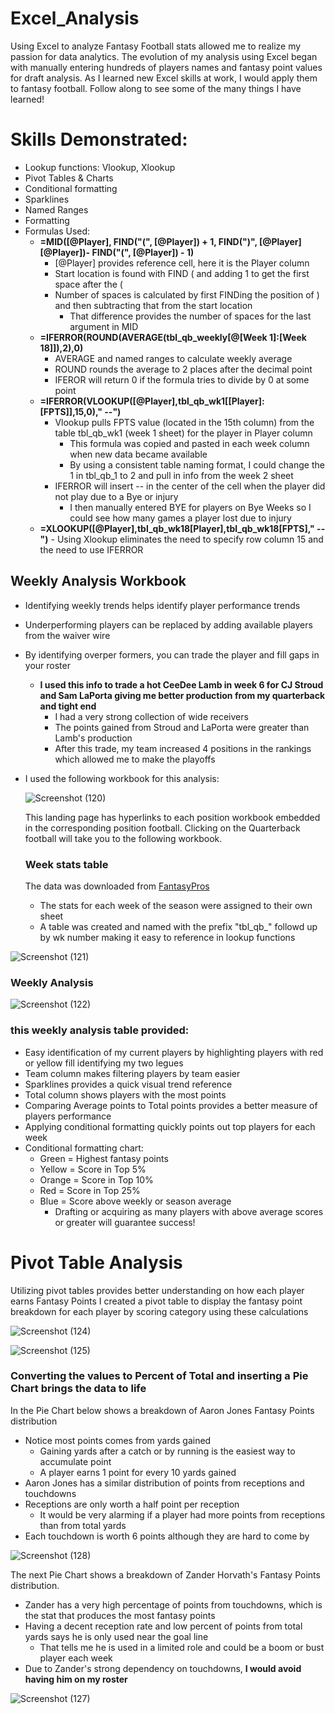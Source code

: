 # Excel_Analysis
Using Excel to analyze Fantasy Football stats allowed me to realize my passion for data analytics. The evolution of my analysis using Excel began with manually entering hundreds of players names and fantasy point values for draft analysis. As I learned new Excel skills at work, I would apply them to fantasy football. Follow along to see some of the many things I have learned!

# Skills Demonstrated:
- Lookup functions: Vlookup, Xlookup
- Pivot Tables & Charts
- Conditional formatting
- Sparklines
- Named Ranges
- Formatting 
- Formulas Used:
  - **=MID([@Player], FIND("(", [@Player]) + 1, FIND(")", [@Player] [@Player])- FIND("(", [@Player]) - 1)**
    - [@Player] provides reference cell, here it is the Player column
    - Start location is found with FIND ( and adding 1 to get the first space after the (
    - Number of spaces is calculated by first FINDing the position of ) and then subtracting that from the start location
        - That difference provides the number of spaces for the last argument in MID
  - **=IFERROR(ROUND(AVERAGE(tbl_qb_weekly[@[Week 1]:[Week 18]]),2),0)**
    - AVERAGE and named ranges to calculate weekly average
    - ROUND rounds the average to 2 places after the decimal point
    - IFEROR will return 0 if the formula tries to divide by 0 at some point
  - **=IFERROR(VLOOKUP([@Player],tbl_qb_wk1[[Player]:[FPTS]],15,0),"         --")**
    - Vlookup pulls FPTS value (located in the 15th column) from the table tbl_qb_wk1 (week 1 sheet) for the player in Player column
        -  This formula was copied and pasted in each week column when new data became available
        -  By using a consistent table naming format, I could change the 1 in tbl_qb_1 to 2 and pull in info from the week 2 sheet
    - IFERROR will insert -- in the center of the cell when the player did not play due to a Bye or injury
        - I then manually entered BYE for players on Bye Weeks so I could see how many games a player lost due to injury
  - **=XLOOKUP([@Player],tbl_qb_wk18[Player],tbl_qb_wk18[FPTS],"          --")**
        - Using Xlookup eliminates the need to specify row column 15 and the need to use IFERROR

## Weekly Analysis Workbook
-  Identifying weekly trends helps identify player performance trends
  - Underperforming players can be replaced by adding available players from the waiver wire
  - By identifying overper formers, you can trade the player and fill gaps in your roster
      - **I used this info to trade a hot CeeDee Lamb in week 6 for CJ Stroud and Sam LaPorta giving me better production from my quarterback and tight end**
          - I had a very strong collection of wide receivers
          - The points gained from Stroud and LaPorta were greater than Lamb's production
          - After this trade, my team increased 4 positions in the rankings which allowed me to make the playoffs
- I used the following workbook for this analysis:
  
  ![Screenshot (120)](https://github.com/bhammy27/Excel_Analysis/assets/154477061/44d71514-602e-452d-ad04-7c19adc643f5)


  This landing page has hyperlinks to each position workbook embedded in the corresponding position football.
  Clicking on the Quarterback football will take you to the following workbook.

  ### Week stats table
  The data was downloaded from [FantasyPros](https://www.fantasypros.com/nfl/stats/qb.php)
  - The stats for each week of the season were assigned to their own sheet 
  - A table was created and named with the prefix "tbl_qb_" followd up by wk number making it easy to reference in lookup functions
  
 ![Screenshot (121)](https://github.com/bhammy27/Excel_Analysis/assets/154477061/a2ac4471-fcc4-45d4-9b2c-dff9a55165e2)


  ### Weekly Analysis
  
  ![Screenshot (122)](https://github.com/bhammy27/Excel_Analysis/assets/154477061/1f794142-cb2d-474f-9505-e9ee04b888fa)

### this weekly analysis table provided:
-  Easy identification of my current players by highlighting players with red or yellow fill identifying my two legues 
-  Team column makes filtering players by team easier
-  Sparklines provides a quick visual trend reference
-  Total column shows players with the most points
-  Comparing Average points to Total points provides a better measure of players performance
-  Applying conditional formatting quickly points out top players for each week
-  Conditional formatting chart:
    - Green = Highest fantasy points
    - Yellow = Score in Top 5% 
    - Orange = Score in Top 10%
    - Red = Score in Top 25%
    - Blue = Score above weekly or season average
      - Drafting or acquiring as many players with above average scores or greater will guarantee success!
  # Pivot Table Analysis
  Utilizing pivot tables provides better understanding on how each player earns Fantasy Points
  I created a pivot table to display the fantasy point breakdown for each player by scoring category using these calculations
  
![Screenshot (124)](https://github.com/bhammy27/Excel_Analysis/assets/154477061/7ad1f2f6-66f0-4c85-81df-3b0db5df0691)


![Screenshot (125)](https://github.com/bhammy27/Excel_Analysis/assets/154477061/d7448b9b-1254-4aa3-ad16-29a025475f2f)



### **Converting the values to Percent of Total and inserting a Pie Chart brings the data to life**
In the Pie Chart below shows a breakdown of Aaron Jones Fantasy Points distribution 
- Notice most points comes from yards gained
  -  Gaining yards after a catch or by running is the easiest way to accumulate point
  -  A player earns 1 point for every 10 yards gained
-  Aaron Jones has a similar distribution of points from receptions and touchdowns
  -  Receptions are only worth a half point per reception
      -  It would be very alarming if a player had more points from receptions than from total yards
  -  Each touchdown is worth 6 points although they are hard to come by


![Screenshot (128)](https://github.com/bhammy27/Excel_Analysis/assets/154477061/3b5fec8e-d4da-40f5-9c47-59642d0aa24d)



The next Pie Chart shows a breakdown of Zander Horvath's Fantasy Points distribution.
- Zander has a very high percentage of points from touchdowns, which is the stat that produces the most fantasy points 
- Having a decent reception rate and low percent of points from total yards says he is only used near the goal line
  - That tells me he is used in a limited role and could be a boom or bust player each week
-  Due to Zander's strong dependency on touchdowns, **I would avoid having him on my roster**

![Screenshot (127)](https://github.com/bhammy27/Excel_Analysis/assets/154477061/49d91b5c-85ef-4129-a9e4-43bfb74364cc)


  
